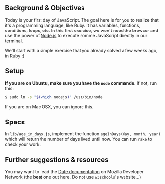 ## Background & Objectives

Today is your first day of JavaScript. The goal here is for you to realize that it's
a programming language, like Ruby. It has variables, functions, conditions, loops, etc.
In this first exercise, we won't need the browser and use the power of [Node.js](https://nodejs.org/en/)
to execute somme JavaScript directly in our terminal.

We'll start with a simple exercise that you already solved a few weeks ago, in Ruby :)

## Setup

**If you are on Ubuntu, make sure you have the `node` commande**. If not, run this:

```bash
$ sudo ln -s "$(which nodejs)" /usr/bin/node
```

If you are on Mac OSX, you can ignore this.

## Specs

In `lib/age_in_days.js`, implement the function `ageInDays(day, month, year)` which will
return the number of days lived until now. You can run `rake` to check your work.

## Further suggestions & resources

You may want to read the [Date documentation](https://developer.mozilla.org/en-US/docs/Web/JavaScript/Reference/Global_Objects/Date)
on Mozilla Developer Network (the **best** one out here. Do not use `w3schools`'s website...)

